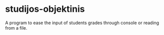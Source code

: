 # studijos-objektinis

A program to ease the input of students grades through console or reading from a file.
